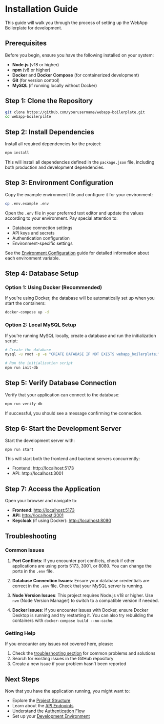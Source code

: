# Installation Guide

This guide will walk you through the process of setting up the WebApp Boilerplate for development.

## Prerequisites

Before you begin, ensure you have the following installed on your system:

- **Node.js** (v18 or higher)
- **npm** (v8 or higher)
- **Docker** and **Docker Compose** (for containerized development)
- **Git** (for version control)
- **MySQL** (if running locally without Docker)

## Step 1: Clone the Repository

```bash
git clone https://github.com/yourusername/webapp-boilerplate.git
cd webapp-boilerplate
```

## Step 2: Install Dependencies

Install all required dependencies for the project:

```bash
npm install
```

This will install all dependencies defined in the `package.json` file, including both production and development dependencies.

## Step 3: Environment Configuration

Copy the example environment file and configure it for your environment:

```bash
cp .env.example .env
```

Open the `.env` file in your preferred text editor and update the values according to your environment. Pay special attention to:

- Database connection settings
- API keys and secrets
- Authentication configuration
- Environment-specific settings

See the [Environment Configuration](./environment.md) guide for detailed information about each environment variable.

## Step 4: Database Setup

### Option 1: Using Docker (Recommended)

If you're using Docker, the database will be automatically set up when you start the containers:

```bash
docker-compose up -d
```

### Option 2: Local MySQL Setup

If you're running MySQL locally, create a database and run the initialization script:

```bash
# Create the database
mysql -u root -p -e "CREATE DATABASE IF NOT EXISTS webapp_boilerplate;"

# Run the initialization script
npm run init-db
```

## Step 5: Verify Database Connection

Verify that your application can connect to the database:

```bash
npm run verify-db
```

If successful, you should see a message confirming the connection.

## Step 6: Start the Development Server

Start the development server with:

```bash
npm run start
```

This will start both the frontend and backend servers concurrently:
- Frontend: http://localhost:5173
- API: http://localhost:3001

## Step 7: Access the Application

Open your browser and navigate to:

- **Frontend**: [http://localhost:5173](http://localhost:5173)
- **API**: [http://localhost:3001](http://localhost:3001)
- **Keycloak** (if using Docker): [http://localhost:8080](http://localhost:8080)

## Troubleshooting

### Common Issues

1. **Port Conflicts**: If you encounter port conflicts, check if other applications are using ports 5173, 3001, or 8080. You can change the ports in the `.env` file.

2. **Database Connection Issues**: Ensure your database credentials are correct in the `.env` file. Check that your MySQL server is running.

3. **Node Version Issues**: This project requires Node.js v18 or higher. Use `nvm` (Node Version Manager) to switch to a compatible version if needed.

4. **Docker Issues**: If you encounter issues with Docker, ensure Docker Desktop is running and try restarting it. You can also try rebuilding the containers with `docker-compose build --no-cache`.

### Getting Help

If you encounter any issues not covered here, please:

1. Check the [troubleshooting section](../troubleshooting.md) for common problems and solutions
2. Search for existing issues in the GitHub repository
3. Create a new issue if your problem hasn't been reported

## Next Steps

Now that you have the application running, you might want to:

- Explore the [Project Structure](../architecture/project-structure.md)
- Learn about the [API Endpoints](../api/endpoints.md)
- Understand the [Authentication Flow](../architecture/authentication.md)
- Set up your [Development Environment](../contributing/workflow.md) 